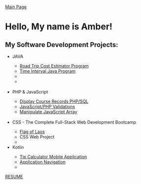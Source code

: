 
<br> <a href="https://github.com/AmberKRodriguez">Main Page</a>

<h1>Hello, My name is Amber!</h1> 

<h2>My Software Development Projects:</h2>
<ul>
  <li>JAVA</li>
  <ul>
    <li><a href="https://amberkrodriguez.github.io/RoadTripCostEstimator/">Road Trip Cost Estimator Program</a> </li>
    <li><a href="https://amberkrodriguez.github.io/TimeIntervalCheck/">Time Interval Java Program</a></li>
    <li></li>
    <li></li> 
  </ul>
  <br>
  <li>PHP & JavaScript</li>
  <ul>
    <li><a href="https://amberkrodriguez.github.io/Display-Course-Records-PHP-SQL/">Display Course Records PHP/SQL</a></li>
    <li><a href="https://amberkrodriguez.github.io/JavaScript-PHP-Validations-/">JavaScript/PHP Validations</a></li>
    <li><a href="https://amberkrodriguez.github.io/Manipulate-JavaScript-Array/">Manipulate JavaScript Array</a></li>
  </ul>
  <br>
  <li>CSS - The Complete Full-Stack Web Development Bootcamp</li>
  <ul>
    <li><a href="https://amberkrodriguez.github.io/Flag-of-Laos/">Flag of Laos</a></li>
    <li><a href="https://amberkrodriguez.github.io/CSS-Web-Project-/"></a>CSS Web Project</li>
    <li><a href=""></a></li>
  </ul>
  <li>Kotlin</li>
  <ul>
    <li><a href="https://amberkrodriguez.github.io/Tip-Calculator-App/">Tip Calculator Mobile Application</a></li>
    <li><a href="https://amberkrodriguez.github.io/Student-Portal-/">Application Navigation</a></li>
    <li><a href=""></a></li>
  </ul>
</ul>


<a href="https://amberkrodriguez.github.io/ResumePage/">RESUME</a>

